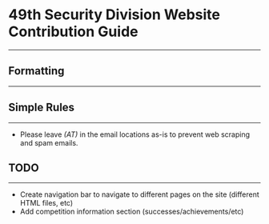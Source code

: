 # 49th Security Division Website Contribution Guide
***

## Formatting
***


## Simple Rules
***
- Please leave *(AT)* in the email locations as-is to prevent web scraping and spam emails.

## TODO
***
- Create navigation bar to navigate to different pages on the site (different HTML files, etc)
- Add competition information section (successes/achievements/etc)

